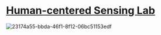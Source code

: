 # [Human-centered Sensing Lab](https://hsl.ethz.ch/)

![23174a55-bbda-46f1-8f12-06bc51153edf](https://github.com/user-attachments/assets/e019101b-41da-4380-9542-9bd4d08afad7)
